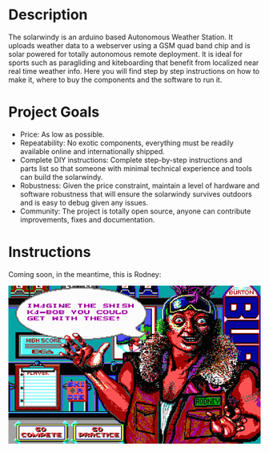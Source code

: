 # Description

The solarwindy is an arduino based Autonomous Weather Station. It uploads weather data to a webserver using a GSM quad band chip and is solar powered for totally autonomous remote deployment. It is ideal for sports such as paragliding and kiteboarding that benefit from localized near real time weather info. Here you will find step by step instructions on how to make it, where to buy the components and the software to run it.

# Project Goals

* Price: As low as possible.
* Repeatability: No exotic components, everything must be readily available online and internationally shipped.
* Complete DIY instructions: Complete step-by-step instructions and parts list so that someone with minimal technical experience and tools can build the solarwindy.
* Robustness: Given the price constraint, maintain a level of hardware and software robustness that will ensure the solarwindy survives outdoors and is easy to debug given any issues.
* Community: The project is totally open source, anyone can contribute improvements, fixes and documentation.

# Instructions

Coming soon, in the meantime, this is Rodney:

![Rodney](https://github.com/zol/solarwindy/raw/master/rodney.gif)